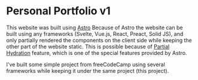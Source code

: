 # Personal Portfolio v1

This website was built using [Astro](https://astro.build)
Because of Astro the website can be built using any frameworks (Svelte, Vue.js, React, Preact, Solid JS), and only partially rendered the components on the client side while keeping the other part of the website static. This is possible because of [Partial Hydration](https://docs.astro.build/core-concepts/component-hydration/) feature, which is one of the special features provided by Astro.

I've built some simple project from freeCodeCamp using several frameworks while keeping it under the same project (this project).